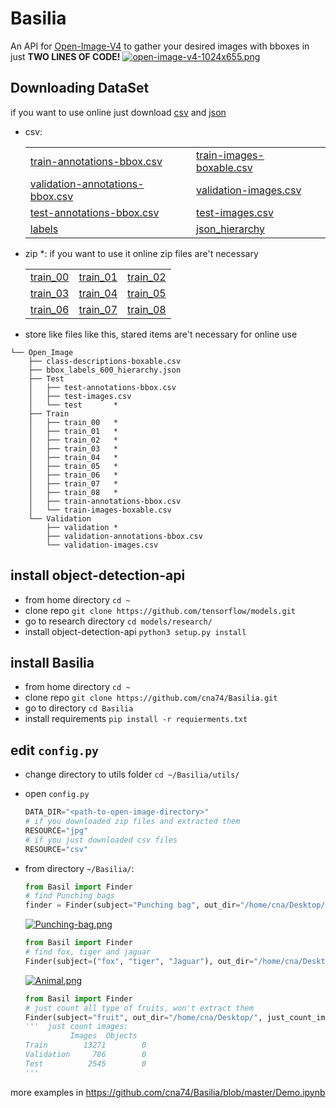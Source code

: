 # Basilia
An API for [Open-Image-V4](https://www.figure-eight.com/dataset/open-images-annotated-with-bounding-boxes/) to gather your desired images with bboxes in just **TWO LINES OF CODE!**
[![open-image-v4-1024x655.png](https://i.postimg.cc/mrh0X00q/open-image-v4-1024x655.png)](https://postimg.cc/8FQKsnkB)
## Downloading DataSet

if you want to use online just download [csv](https://github.com/cna74/Basilia/blob/master/#csv) and [json](https://github.com/cna74/Basilia/blob/master/#)
- csv:

    |               |       |
    | ------------- | ----- |
    |[train-annotations-bbox.csv](https://datasets.figure-eight.com/figure_eight_datasets/open-images/train-annotations-bbox.csv)|[train-images-boxable.csv](https://datasets.figure-eight.com/figure_eight_datasets/open-images/train-images-boxable.csv)|    
    |[validation-annotations-bbox.csv](https://datasets.figure-eight.com/figure_eight_datasets/open-images/validation-annotations-bbox.csv)|[validation-images.csv](https://datasets.figure-eight.com/figure_eight_datasets/open-images/validation-images.csv)|    
    |[test-annotations-bbox.csv](https://datasets.figure-eight.com/figure_eight_datasets/open-images/test-annotations-bbox.csv)|[test-images.csv](https://datasets.figure-eight.com/figure_eight_datasets/open-images/test-images.csv)|
    |[labels](https://storage.googleapis.com/openimages/2018_04/class-descriptions-boxable.csv)|[json_hierarchy](https://storage.googleapis.com/openimages/2018_04/bbox_labels_600_hierarchy.json)|

- zip *: if you want to use it online zip files are't necessary

    |               |               |       |
    | ------------- | ------------- | ----- |
    |[train_00](https://datasets.figure-eight.com/figure_eight_datasets/open-images/train_00.zip)| [train_01](https://datasets.figure-eight.com/figure_eight_datasets/open-images/train_01.zip) |[train_02](https://datasets.figure-eight.com/figure_eight_datasets/open-images/train_02.zip)|
    |[train_03](https://datasets.figure-eight.com/figure_eight_datasets/open-images/train_03.zip)| [train_04](https://datasets.figure-eight.com/figure_eight_datasets/open-images/train_04.zip)|[train_05](https://datasets.figure-eight.com/figure_eight_datasets/open-images/train_05.zip)|
    |[train_06](https://datasets.figure-eight.com/figure_eight_datasets/open-images/train_06.zip)| [train_07](https://datasets.figure-eight.com/figure_eight_datasets/open-images/train_06.zip)| [train_08](https://datasets.figure-eight.com/figure_eight_datasets/open-images/train_05.zip)|

- store like files like this, stared items are't necessary for online use 

```
└── Open_Image
    ├── class-descriptions-boxable.csv
    ├── bbox_labels_600_hierarchy.json
    ├── Test
    │   ├── test-annotations-bbox.csv
    │   ├── test-images.csv
    │   └── test       *
    ├── Train
    │   ├── train_00   *
    │   ├── train_01   *
    │   ├── train_02   *
    │   ├── train_03   *
    │   ├── train_04   *
    │   ├── train_05   *
    │   ├── train_06   *
    │   ├── train_07   *
    │   ├── train_08   *
    │   ├── train-annotations-bbox.csv
    │   └── train-images-boxable.csv
    └── Validation
        ├── validation *
        ├── validation-annotations-bbox.csv
        └── validation-images.csv
```

## install object-detection-api
- from home directory `cd ~`
- clone repo `git clone https://github.com/tensorflow/models.git`
- go to research directory `cd models/research/`
- install object-detection-api `python3 setup.py install`

## install Basilia
- from home directory `cd ~`
- clone repo `git clone https://github.com/cna74/Basilia.git`
- go to  directory `cd Basilia`
- install requirements `pip install -r requierments.txt`

## edit `config.py`
- change directory to utils folder `cd ~/Basilia/utils/`
- open `config.py`
  ```python
  DATA_DIR="<path-to-open-image-directory>"
  # if you downloaded zip files and extracted them
  RESOURCE="jpg"
  # if you just downloaded csv files
  RESOURCE="csv"
  ```
- from directory `~/Basilia/`:

  ```python
  from Basil import Finder
  # find Punching bags
  finder = Finder(subject="Punching bag", out_dir="/home/cna/Desktop/", automate=True)
  ```
  [![Punching-bag.png](https://i.postimg.cc/hPgq0ZM8/output-1-9.png)](https://postimg.cc/jC89xXpC)
  ```python
  from Basil import Finder
  # find fox, tiger and jaguar
  Finder(subject=("fox", "tiger", "Jaguar"), out_dir="/home/cna/Desktop/", automate=True)
  ```
  [![Animal.png](https://i.postimg.cc/br0fh1Y2/output-7-13.png)](https://postimg.cc/m1r53zHb)
  ```python
  from Basil import Finder
  # just count all type of fruits, won't extract them
  Finder(subject="fruit", out_dir="/home/cna/Desktop/", just_count_images=True, automate=True)
  '''  just count images:
            Images  Objects
  Train        13271        0
  Validation     786        0
  Test          2545        0
  '''
  ```
more examples in https://github.com/cna74/Basilia/blob/master/Demo.ipynb


